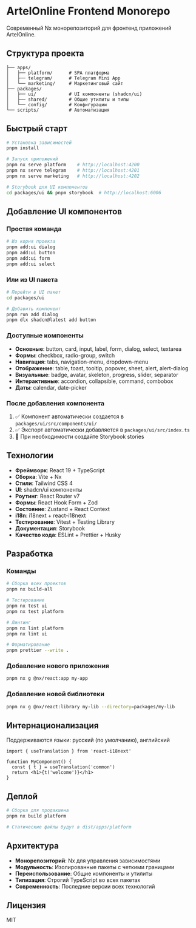 # ArtelOnline Frontend Monorepo

Современный Nx монорепозиторий для фронтенд приложений ArtelOnline.

## Структура проекта

```
├── apps/
│   ├── platform/      # SPA платформа
│   ├── telegram/      # Telegram Mini App
│   └── marketing/     # Маркетинговый сайт
├── packages/
│   ├── ui/            # UI компоненты (shadcn/ui)
│   ├── shared/        # Общие утилиты и типы
│   └── config/        # Конфигурации
└── scripts/           # Автоматизация
```

## Быстрый старт

```bash
# Установка зависимостей
pnpm install

# Запуск приложений
pnpm nx serve platform    # http://localhost:4200
pnpm nx serve telegram    # http://localhost:4201
pnpm nx serve marketing   # http://localhost:4202

# Storybook для UI компонентов
cd packages/ui && pnpm storybook  # http://localhost:6006
```

## Добавление UI компонентов

### Простая команда

```bash
# Из корня проекта
pnpm add:ui dialog
pnpm add:ui button
pnpm add:ui form
pnpm add:ui select
```

### Или из UI пакета

```bash
# Перейти в UI пакет
cd packages/ui

# Добавить компонент
pnpm run add dialog
pnpm dlx shadcn@latest add button
```

### Доступные компоненты

- **Основные**: button, card, input, label, form, dialog, select, textarea
- **Формы**: checkbox, radio-group, switch
- **Навигация**: tabs, navigation-menu, dropdown-menu
- **Отображение**: table, toast, tooltip, popover, sheet, alert, alert-dialog
- **Визуальные**: badge, avatar, skeleton, progress, slider, separator
- **Интерактивные**: accordion, collapsible, command, combobox
- **Даты**: calendar, date-picker

### После добавления компонента

1. ✅ Компонент автоматически создается в `packages/ui/src/components/ui/`
2. ✅ Экспорт автоматически добавляется в `packages/ui/src/index.ts`
3. 🧪 При необходимости создайте Storybook stories

## Технологии

- **Фреймворк**: React 19 + TypeScript
- **Сборка**: Vite + Nx
- **Стили**: Tailwind CSS 4
- **UI**: shadcn/ui компоненты
- **Роутинг**: React Router v7
- **Формы**: React Hook Form + Zod
- **Состояние**: Zustand + React Context
- **i18n**: i18next + react-i18next
- **Тестирование**: Vitest + Testing Library
- **Документация**: Storybook
- **Качество кода**: ESLint + Prettier + Husky

## Разработка

### Команды

```bash
# Сборка всех проектов
pnpm nx build-all

# Тестирование
pnpm nx test ui
pnpm nx test platform

# Линтинг
pnpm nx lint platform
pnpm nx lint ui

# Форматирование
pnpm prettier --write .
```

### Добавление нового приложения

```bash
pnpm nx g @nx/react:app my-app
```

### Добавление новой библиотеки

```bash
pnpm nx g @nx/react:library my-lib --directory=packages/my-lib
```

## Интернационализация

Поддерживаются языки: русский (по умолчанию), английский

```tsx
import { useTranslation } from 'react-i18next'

function MyComponent() {
  const { t } = useTranslation('common')
  return <h1>{t('welcome')}</h1>
}
```

## Деплой

```bash
# Сборка для продакшена
pnpm nx build platform

# Статические файлы будут в dist/apps/platform
```

## Архитектура

- **Монорепозиторий**: Nx для управления зависимостями
- **Модульность**: Изолированные пакеты с четкими границами
- **Переиспользование**: Общие компоненты и утилиты
- **Типизация**: Строгий TypeScript во всех пакетах
- **Современность**: Последние версии всех технологий

## Лицензия

MIT
